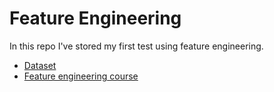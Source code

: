 # Feature Engineering

In this repo I've stored my first test using feature engineering. 

* [Dataset](https://www.kaggle.com/datasets/iabhishekofficial/mobile-price-classification)
* [Feature engineering course](https://www.kaggle.com/learn/feature-engineering)
